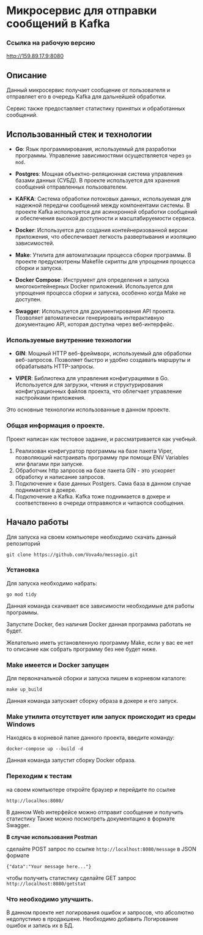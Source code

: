 # Микросервис для отправки сообщений в Kafka

### Ссылка на рабочую версию

http://159.89.17.9:8080

## Описание

Данный микросервис получает сообщение от пользователя и отправляет его в очередь Kafka для дальнейшей обработки.

Сервис также предоставляет статистику принятых и обработанных сообщений.

## Использованный стек и технологии

- **Go**: Язык программирования, используемый для разработки программы. Управление зависимостями осуществляется через `go mod`.

- **Postgres**: Мощная объектно-реляционная система управления базами данных (СУБД). В проекте используется для хранения сообщений отправленных пользователем. 

- **KAFKA**: Система обработки потоковых данных, используемая для надежной передачи сообщений между компонентами системы. В проекте Kafka используется для асинхронной обработки сообщений и обеспечения высокой доступности и масштабируемости сервиса.

- **Docker**: Используется для создания контейнеризованной версии приложения, что обеспечивает легкость развертывания и изоляцию зависимостей.

- **Make**: Утилита для автоматизации процесса сборки программы. В проекте предусмотрены Makefile скрипты для упрощения процесса сборки и запуска.

- **Docker Compose**: Инструмент для определения и запуска многоконтейнерных Docker приложений. Используется для упрощения процесса сборки и запуска, особенно когда Make не доступен.

- **Swagger**: Используется для документирования API проекта. Позволяет автоматически генерировать интерактивную документацию API, которая доступна через веб-интерфейс.

### Используемые внутренние технологии

- **GIN**: Мощный HTTP веб-фреймворк, используемый для обработки веб-запросов. Позволяет быстро и удобно создавать маршруты и обрабатывать HTTP-запросы.

- **VIPER**: Библиотека для управления конфигурациями в Go. Используется для загрузки, чтения и структурирования конфигурационных файлов проекта, что облегчает управление настройками приложения.

Это основные технологии использованные в данном проекте.

### Общая информация о проекте.

Проект написан как тестовое задание, и рассматривается как учебный.
1. Реализован конфигуратор программы на базе пакета Viper, позволяющий настраивать программу при помощи ENV Variables или флагами при запуске.
2. Обработчик http запросов на базе пакета GIN - это ускоряет обработку и написание запросов.
3. Подключение к базе данных Postgers. Сама база в данном случае поднимается в докере.
4. Подключение а Kafka. Kafka тоже поднимается в докере и соответственно в очереди отправяются и читаются сообщения.

## Начало работы

Для запуска на своем компьютере необходимо скачать данный репозиторий

`git clone https://github.com/Vova4o/messagio.git`

### Установка

Для запуска необходимо набрать:

`go mod tidy`

Данная команда скачивает все зависимости необходимые для работы программы.

Запустите Docker, без наличия Docker данная программа работать не будет.

Желательно иметь установленную программу Make, если у вас ее нет то описание как собрать программу без нее будет ниже.

### Make имеется и Docker запущен

Для первоначальной сборки и запуска пишем в корневом каталоге:

`make up_build`

Данная команда запускает сборку образа в докере и его запуск.

### Make утилита отсутствует или запуск происходит из среды Windows

Находясь в корневой папке данного проекта, введите команду:

`docker-compose up --build -d`

Данная команда запустит сборку Docker образа.

### Переходим к тестам

на своем компьютере откройте браузер и перейдите по ссылке

`http://localhos:8080/`

В данном Web интерфейсе можно отправит сообщение и получить статистику
Также можно посмотреть документацию в формате Swagger.

**В случае использования Postman**

сделайте POST запрос по ссылке `http://localhost:8080/message` в JSON формате

`{"data":"Your message here..."}`

чтобы получить статистику сделайте GET запрос `http://localhost:8080/getstat`

### Что необходимо улучшить.

В данном проекте нет логирования ошибок и запросов, что абсолютно недопустимо в продакшене. Необходимо добавить Логирование ошибок и запись их в БД.
